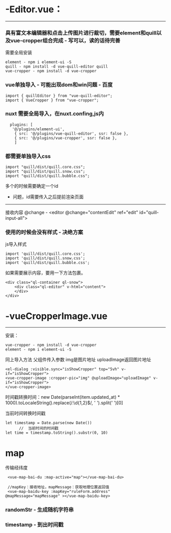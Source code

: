 # -Editor.vue：
---
### 具有富文本编辑器和点击上传图片进行裁切，需要element和quill以及vue-cropper组合完成 - 写可以，读的话待完善

需要全局安装
```
element - npm i element-ui -S
quill - npm install -d vue-quill-editor quill 
vue-cropper - npm install -d vue-cropper
```
### vue单独导入 - 可能出现dom和win问题 - 百度
```
import { quillEditor } from "vue-quill-editor";
import { VueCropper } from "vue-cropper";
```
###  nuxt 需要全局导入，在nuxt.confing,js内
```  
  plugins: [
   '@/plugins/element-ui',
    { src: '@/plugins/vue-quill-editor', ssr: false },
    { src: '@/plugins/vue-cropper', ssr: false },
    ]
 ```
###  都需要单独导入css
```
import "quill/dist/quill.core.css";
import "quill/dist/quill.snow.css";
import "quill/dist/quill.bubble.css";
```
多个的时候需要确定一个id
 - 问题，id需要传入之后提前渲染页面
------
接收内容 @change - <editor @change="contentEdit" ref="edit" id="quill-input-all"></editor>

### 使用的时候会没有样式 - 决绝方案
js导入样式
```
import 'quill/dist/quill.core.css';
import 'quill/dist/quill.snow.css';
import 'quill/dist/quill.bubble.css';
```
如果需要展示内容，要用一下方法包裹。
```
<div class="ql-container ql-snow">
    <div class="ql-editor" v-html="content">
    </div>
</div>
```
# -vueCropperImage.vue
---
安装：
```
vue-cropper - npm install -d vue-cropper
element - npm i element-ui -S
```
同上导入方法
父组件传入参数 img是图片地址  uploadImage返回图片地址
```
<el-dialog :visible.sync="isShowCropper" top="5vh" v-if="isShowCropper">
<vue-cropper-image :cropper-pic="img" @uploadImage="uploadImage" v-if="isShowCropper">
</vue-cropper-image>
```

时间戳转换时间：new Date(parseInt(item.updated_at) * 1000).toLocaleString().replace(/:\d{1,2}$/, ' ').split(' ')[0]

当前时间转换时间戳
```
let timestamp = Date.parse(new Date())
      //  当前时间的时间戳
let time = timestamp.toString().substr(0, 10)
```

# map
传输经纬度
```
 <vue-map-bai-du :map-active="map"></vue-map-bai-du>
 
 //mapKey：接收地址，mapMessage：获取地理位置返回值
 <vue-map-baidu-key :mapKey="ruleForm.address" @mapMessage="mapMessage" ></vue-map-baidu-key>
 ```
 
 ### randomStr - 生成随机字符串
 ### timestamp - 到出时间戳
